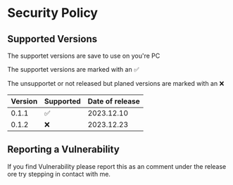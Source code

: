 # Security Policy

## Supported Versions

The supportet versions are save to use on you're PC

The supportet versions are marked with an ✅

The unsupportet or not released but planed versions are marked with an :x:

| Version | Supported          | Date of release       |
| ------- | ------------------ |---------------------- |
| 0.1.1   | :white_check_mark: | 2023.12.10            |
| 0.1.2   | :x:                | 2023.12.23            |

## Reporting a Vulnerability

If you find Vulnerability please report this as an comment under the release ore try stepping in contact with me.
